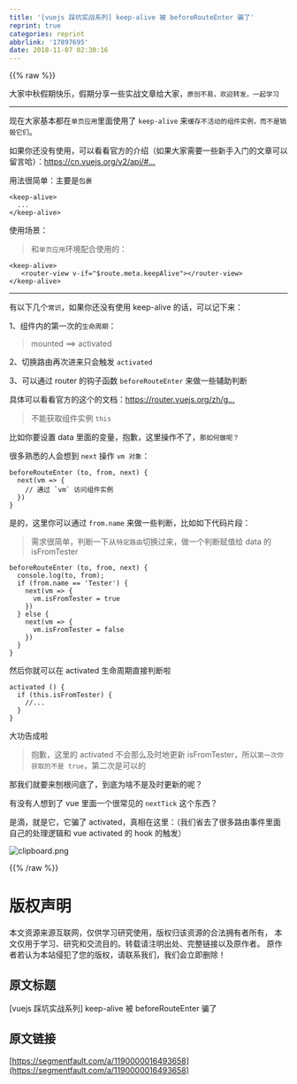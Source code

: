 ```yaml
---
title: '[vuejs 踩坑实战系列] keep-alive 被 beforeRouteEnter 骗了'
reprint: true
categories: reprint
abbrlink: '17897695'
date: 2018-11-07 02:30:16
---
```


{{% raw %}}
<p>&#x5927;&#x5BB6;&#x4E2D;&#x79CB;&#x5047;&#x671F;&#x5FEB;&#x4E50;&#xFF0C;&#x5047;&#x671F;&#x5206;&#x4EAB;&#x4E00;&#x4E9B;&#x5B9E;&#x6218;&#x6587;&#x7AE0;&#x7ED9;&#x5927;&#x5BB6;&#xFF0C;<code>&#x539F;&#x521B;&#x4E0D;&#x6613;&#xFF0C;&#x6B22;&#x8FCE;&#x8F6C;&#x53D1;&#xFF0C;&#x4E00;&#x8D77;&#x5B66;&#x4E60;</code></p><hr><p>&#x73B0;&#x5728;&#x5927;&#x5BB6;&#x57FA;&#x672C;&#x90FD;&#x5728;<code>&#x5355;&#x9875;&#x5E94;&#x7528;</code>&#x91CC;&#x9762;&#x4F7F;&#x7528;&#x4E86; <code>keep-alive</code> &#x6765;<code>&#x7F13;&#x5B58;&#x4E0D;&#x6D3B;&#x52A8;&#x7684;&#x7EC4;&#x4EF6;&#x5B9E;&#x4F8B;&#xFF0C;&#x800C;&#x4E0D;&#x662F;&#x9500;&#x6BC1;&#x5B83;&#x4EEC;</code>&#x3002;</p><p>&#x5982;&#x679C;&#x4F60;&#x8FD8;&#x6CA1;&#x6709;&#x4F7F;&#x7528;&#xFF0C;&#x53EF;&#x4EE5;&#x770B;&#x770B;&#x5B98;&#x65B9;&#x7684;&#x4ECB;&#x7ECD;&#xFF08;&#x5982;&#x679C;&#x5927;&#x5BB6;&#x9700;&#x8981;&#x4E00;&#x4E9B;&#x65B0;&#x624B;&#x5165;&#x95E8;&#x7684;&#x6587;&#x7AE0;&#x53EF;&#x4EE5;&#x7559;&#x8A00;&#x54C8;&#xFF09;&#xFF1A;<a href="https://cn.vuejs.org/v2/api/#keep-alive" rel="nofollow noreferrer" target="_blank">https://cn.vuejs.org/v2/api/#...</a></p><p>&#x7528;&#x6CD5;&#x5F88;&#x7B80;&#x5355;&#xFF1A;&#x4E3B;&#x8981;&#x662F;<code>&#x5305;&#x88F9;</code></p><div class="widget-codetool" style="display:none"><div class="widget-codetool--inner"><span class="selectCode code-tool" data-toggle="tooltip" data-placement="top" title="" data-original-title="&#x5168;&#x9009;"></span> <span type="button" class="copyCode code-tool" data-toggle="tooltip" data-placement="top" data-clipboard-text="&lt;keep-alive&gt;
  ...
&lt;/keep-alive&gt;" title="" data-original-title="&#x590D;&#x5236;"></span> <span type="button" class="saveToNote code-tool" data-toggle="tooltip" data-placement="top" title="" data-original-title="&#x653E;&#x8FDB;&#x7B14;&#x8BB0;"></span></div></div><pre class="hljs armasm"><code>&lt;<span class="hljs-meta">keep</span>-alive&gt;
  ...
&lt;/<span class="hljs-meta">keep</span>-alive&gt;</code></pre><p>&#x4F7F;&#x7528;&#x573A;&#x666F;&#xFF1A;</p><blockquote>&#x548C;<code>&#x5355;&#x9875;&#x5E94;&#x7528;</code>&#x73AF;&#x5883;&#x914D;&#x5408;&#x4F7F;&#x7528;&#x7684;&#xFF1A;</blockquote><div class="widget-codetool" style="display:none"><div class="widget-codetool--inner"><span class="selectCode code-tool" data-toggle="tooltip" data-placement="top" title="" data-original-title="&#x5168;&#x9009;"></span> <span type="button" class="copyCode code-tool" data-toggle="tooltip" data-placement="top" data-clipboard-text="&lt;keep-alive&gt;
   &lt;router-view v-if=&quot;$route.meta.keepAlive&quot;&gt;&lt;/router-view&gt;
&lt;/keep-alive&gt;" title="" data-original-title="&#x590D;&#x5236;"></span> <span type="button" class="saveToNote code-tool" data-toggle="tooltip" data-placement="top" title="" data-original-title="&#x653E;&#x8FDB;&#x7B14;&#x8BB0;"></span></div></div><pre class="hljs stata"><code>&lt;<span class="hljs-keyword">keep</span>-alive&gt;
   &lt;router-<span class="hljs-keyword">view</span> v-<span class="hljs-keyword">if</span>=<span class="hljs-string">&quot;$route.meta.keepAlive&quot;</span>&gt;&lt;/router-<span class="hljs-keyword">view</span>&gt;
&lt;/<span class="hljs-keyword">keep</span>-alive&gt;</code></pre><hr><p>&#x6709;&#x4EE5;&#x4E0B;&#x51E0;&#x4E2A;<code>&#x5E38;&#x8BC6;</code>&#xFF0C;&#x5982;&#x679C;&#x4F60;&#x8FD8;&#x6CA1;&#x6709;&#x4F7F;&#x7528; keep-alive &#x7684;&#x8BDD;&#xFF0C;&#x53EF;&#x4EE5;&#x8BB0;&#x4E0B;&#x6765;&#xFF1A;</p><p>1&#x3001;&#x7EC4;&#x4EF6;&#x5185;&#x7684;&#x7B2C;&#x4E00;&#x6B21;&#x7684;<code>&#x751F;&#x547D;&#x5468;&#x671F;</code>&#xFF1A;</p><blockquote>mounted ==&gt; activated</blockquote><p>2&#x3001;&#x5207;&#x6362;&#x8DEF;&#x7531;&#x518D;&#x6B21;&#x8FDB;&#x6765;&#x53EA;&#x4F1A;&#x89E6;&#x53D1; <code>activated</code></p><p>3&#x3001;&#x53EF;&#x4EE5;&#x901A;&#x8FC7; router &#x7684;&#x94A9;&#x5B50;&#x51FD;&#x6570; <code>beforeRouteEnter</code> &#x6765;&#x505A;&#x4E00;&#x4E9B;&#x8F85;&#x52A9;&#x5224;&#x65AD;</p><p>&#x5177;&#x4F53;&#x53EF;&#x4EE5;&#x770B;&#x770B;&#x5B98;&#x65B9;&#x7684;&#x8FD9;&#x4E2A;&#x7684;&#x6587;&#x6863;&#xFF1A;<a href="https://router.vuejs.org/zh/guide/advanced/navigation-guards.html#%E8%B7%AF%E7%94%B1%E7%8B%AC%E4%BA%AB%E7%9A%84%E5%AE%88%E5%8D%AB" rel="nofollow noreferrer" target="_blank">https://router.vuejs.org/zh/g...</a></p><blockquote>&#x4E0D;&#x80FD;&#x83B7;&#x53D6;&#x7EC4;&#x4EF6;&#x5B9E;&#x4F8B; <code>this</code></blockquote><p>&#x6BD4;&#x5982;&#x4F60;&#x8981;&#x8BBE;&#x7F6E; data &#x91CC;&#x9762;&#x7684;&#x53D8;&#x91CF;&#xFF0C;&#x62B1;&#x6B49;&#xFF0C;&#x8FD9;&#x91CC;&#x64CD;&#x4F5C;&#x4E0D;&#x4E86;&#xFF0C;<code>&#x90A3;&#x5982;&#x4F55;&#x505A;&#x5462;&#xFF1F;</code></p><p>&#x5F88;&#x591A;&#x719F;&#x6089;&#x7684;&#x4EBA;&#x4F1A;&#x60F3;&#x5230; <code>next</code> &#x64CD;&#x4F5C; <code>vm &#x5BF9;&#x8C61;</code>&#xFF1A;</p><div class="widget-codetool" style="display:none"><div class="widget-codetool--inner"><span class="selectCode code-tool" data-toggle="tooltip" data-placement="top" title="" data-original-title="&#x5168;&#x9009;"></span> <span type="button" class="copyCode code-tool" data-toggle="tooltip" data-placement="top" data-clipboard-text="beforeRouteEnter (to, from, next) {
  next(vm =&gt; {
    // &#x901A;&#x8FC7; `vm` &#x8BBF;&#x95EE;&#x7EC4;&#x4EF6;&#x5B9E;&#x4F8B;
  })
}" title="" data-original-title="&#x590D;&#x5236;"></span> <span type="button" class="saveToNote code-tool" data-toggle="tooltip" data-placement="top" title="" data-original-title="&#x653E;&#x8FDB;&#x7B14;&#x8BB0;"></span></div></div><pre class="hljs vim"><code>beforeRouteEnter (<span class="hljs-keyword">to</span>, from, <span class="hljs-keyword">next</span>) {
  <span class="hljs-keyword">next</span>(<span class="hljs-keyword">vm</span> =&gt; {
    // &#x901A;&#x8FC7; `<span class="hljs-keyword">vm</span>` &#x8BBF;&#x95EE;&#x7EC4;&#x4EF6;&#x5B9E;&#x4F8B;
  })
}</code></pre><p>&#x662F;&#x7684;&#xFF0C;&#x8FD9;&#x91CC;&#x4F60;&#x53EF;&#x4EE5;&#x901A;&#x8FC7; <code>from.name</code> &#x6765;&#x505A;&#x4E00;&#x4E9B;&#x5224;&#x65AD;&#xFF0C;&#x6BD4;&#x5982;&#x5982;&#x4E0B;&#x4EE3;&#x7801;&#x7247;&#x6BB5;&#xFF1A;</p><blockquote>&#x9700;&#x6C42;&#x5F88;&#x7B80;&#x5355;&#xFF0C;&#x5224;&#x65AD;&#x4E00;&#x4E0B;&#x4ECE;<code>&#x7279;&#x5B9A;&#x8DEF;&#x7531;</code>&#x5207;&#x6362;&#x8FC7;&#x6765;&#xFF0C;&#x505A;&#x4E00;&#x4E2A;&#x5224;&#x65AD;&#x8D4B;&#x503C;&#x7ED9; data &#x7684; isFromTester</blockquote><div class="widget-codetool" style="display:none"><div class="widget-codetool--inner"><span class="selectCode code-tool" data-toggle="tooltip" data-placement="top" title="" data-original-title="&#x5168;&#x9009;"></span> <span type="button" class="copyCode code-tool" data-toggle="tooltip" data-placement="top" data-clipboard-text="beforeRouteEnter (to, from, next) {
  console.log(to, from);
  if (from.name == &apos;Tester&apos;) {
    next(vm =&gt; {
      vm.isFromTester = true
    })
  } else {
    next(vm =&gt; {
      vm.isFromTester = false
    })
  }
}" title="" data-original-title="&#x590D;&#x5236;"></span> <span type="button" class="saveToNote code-tool" data-toggle="tooltip" data-placement="top" title="" data-original-title="&#x653E;&#x8FDB;&#x7B14;&#x8BB0;"></span></div></div><pre class="hljs javascript"><code>beforeRouteEnter (to, <span class="hljs-keyword">from</span>, next) {
  <span class="hljs-built_in">console</span>.log(to, <span class="hljs-keyword">from</span>);
  <span class="hljs-keyword">if</span> (<span class="hljs-keyword">from</span>.name == <span class="hljs-string">&apos;Tester&apos;</span>) {
    next(<span class="hljs-function"><span class="hljs-params">vm</span> =&gt;</span> {
      vm.isFromTester = <span class="hljs-literal">true</span>
    })
  } <span class="hljs-keyword">else</span> {
    next(<span class="hljs-function"><span class="hljs-params">vm</span> =&gt;</span> {
      vm.isFromTester = <span class="hljs-literal">false</span>
    })
  }
}</code></pre><p>&#x7136;&#x540E;&#x4F60;&#x5C31;&#x53EF;&#x4EE5;&#x5728; activated &#x751F;&#x547D;&#x5468;&#x671F;&#x76F4;&#x63A5;&#x5224;&#x65AD;&#x5566;</p><div class="widget-codetool" style="display:none"><div class="widget-codetool--inner"><span class="selectCode code-tool" data-toggle="tooltip" data-placement="top" title="" data-original-title="&#x5168;&#x9009;"></span> <span type="button" class="copyCode code-tool" data-toggle="tooltip" data-placement="top" data-clipboard-text="activated () {
  if (this.isFromTester) {
    //...
  }
}" title="" data-original-title="&#x590D;&#x5236;"></span> <span type="button" class="saveToNote code-tool" data-toggle="tooltip" data-placement="top" title="" data-original-title="&#x653E;&#x8FDB;&#x7B14;&#x8BB0;"></span></div></div><pre class="hljs gcode"><code>activated <span class="hljs-comment">()</span> {
  <span class="hljs-keyword">if</span> <span class="hljs-comment">(this.isFromTester)</span> {
    <span class="hljs-comment">//...</span>
  }
}</code></pre><p>&#x5927;&#x529F;&#x544A;&#x6210;&#x5566;</p><blockquote>&#x62B1;&#x6B49;&#xFF0C;&#x8FD9;&#x91CC;&#x7684; activated &#x4E0D;&#x4F1A;&#x90A3;&#x4E48;&#x53CA;&#x65F6;&#x5730;&#x66F4;&#x65B0; isFromTester&#xFF0C;&#x6240;&#x4EE5;<code>&#x7B2C;&#x4E00;&#x6B21;&#x4F60;&#x83B7;&#x53D6;&#x7684;&#x4E0D;&#x662F; true</code>&#xFF0C;&#x7B2C;&#x4E8C;&#x6B21;&#x662F;&#x53EF;&#x4EE5;&#x7684;</blockquote><p>&#x90A3;&#x6211;&#x4EEC;&#x5C31;&#x8981;&#x6765;&#x5228;&#x6839;&#x95EE;&#x5E95;&#x4E86;&#xFF0C;&#x5230;&#x5E95;&#x4E3A;&#x5565;&#x4E0D;&#x662F;&#x53CA;&#x65F6;&#x66F4;&#x65B0;&#x7684;&#x5462;&#xFF1F;</p><p>&#x6709;&#x6CA1;&#x6709;&#x4EBA;&#x60F3;&#x5230;&#x4E86; vue &#x91CC;&#x9762;&#x4E00;&#x4E2A;&#x5F88;&#x5E38;&#x89C1;&#x7684; <code>nextTick</code> &#x8FD9;&#x4E2A;&#x4E1C;&#x897F;&#xFF1F;</p><p>&#x662F;&#x6EF4;&#xFF0C;&#x5C31;&#x662F;&#x5B83;&#xFF0C;&#x5B83;&#x9A97;&#x4E86; activated&#xFF0C;&#x771F;&#x76F8;&#x5728;&#x8FD9;&#x91CC;&#xFF1A;&#xFF08;&#x6211;&#x4EEC;&#x7701;&#x53BB;&#x4E86;&#x5F88;&#x591A;&#x8DEF;&#x7531;&#x4E8B;&#x4EF6;&#x91CC;&#x9762;&#x81EA;&#x5DF1;&#x7684;&#x5904;&#x7406;&#x903B;&#x8F91;&#x548C; vue activated &#x7684; hook &#x7684;&#x89E6;&#x53D1;&#xFF09;</p><p><span class="img-wrap"><img data-src="/img/bVbhmX3?w=1050&amp;h=606" src="https://static.alili.tech/img/bVbhmX3?w=1050&amp;h=606" alt="clipboard.png" title="clipboard.png" style="cursor:pointer;display:inline"></span></p>
{{% /raw %}}

# 版权声明
本文资源来源互联网，仅供学习研究使用，版权归该资源的合法拥有者所有，
本文仅用于学习、研究和交流目的。转载请注明出处、完整链接以及原作者。
原作者若认为本站侵犯了您的版权，请联系我们，我们会立即删除！

## 原文标题
[vuejs 踩坑实战系列] keep-alive 被 beforeRouteEnter 骗了

## 原文链接
[https://segmentfault.com/a/1190000016493658](https://segmentfault.com/a/1190000016493658)

